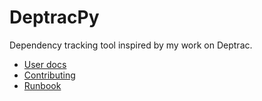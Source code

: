 # DeptracPy

Dependency tracking tool inspired by my work on Deptrac.

- [User docs](docs/user_docs.md)
- [Contributing](docs/contributing.md)
- [Runbook](docs/runbook.md)
